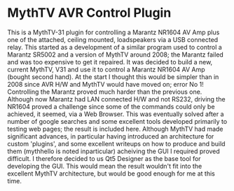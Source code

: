 # MythTV AVR Control Plugin
This is a MythTV-31 plugin for controlling a Marantz NR1604 AV Amp plus one of the attached, ceiling mounted, loadspeakers via a USB connected relay.
This started as a development of a similar program used to control a Marantz SR5002 and a version of MythTV around 2008; the Marantz failed and was too expensive to get it repaired.  It was decided to build a new, current MythTV, V31 and use it to control a Marantz NR1604 AV Amp (bought second hand).  At the start I thought this would be simpler than in 2008 since AVR H/W and MythTV would have moved on; error No 1! Controlling the Marantz proved much harder than the previous one.  Although now Marantz had LAN connected H/W and not RS232, driving the NR1604 proved a challenge since some of the commands could only be achieved, it seemed, via a Web Browser.  This was eventually solved after a number of google searches and some excellent tools developed primarily to testing web pages; the result is included here.  Although MythTV had made significant advances, in particular having introduced an architecture for custom 'plugins', and some excellent writeups on how to produce and build them (mythhello is noted inparticular) acheiving the GUI I required proved difficult.  I therefore decided to us Qt5 Designer as the base tool for developing the GUI. This would mean the result wouldn't fit into the excellent MythTV architecture, but would be good enough for me at this time.
